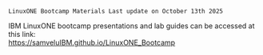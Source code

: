 	LinuxONE Bootcamp Materials Last update on October 13th 2025
	
IBM LinuxONE bootcamp presentations and lab guides can be accessed at this link:   
https://samveluIBM.github.io/LinuxONE_Bootcamp  

